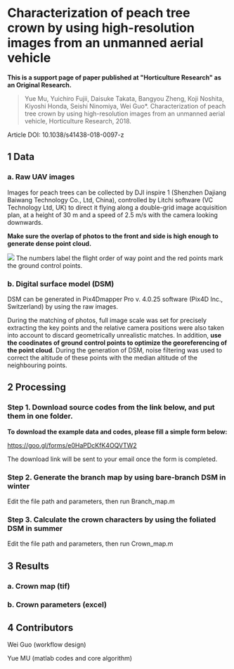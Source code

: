 # Characterization of peach tree crown by using high-resolution images from an unmanned aerial vehicle

**This is a support page of paper published at "Horticulture Research" as an Original Research.**
> Yue Mu, Yuichiro Fujii, Daisuke Takata, Bangyou Zheng, Koji Noshita, Kiyoshi Honda, Seishi Ninomiya, Wei Guo*. Characterization of peach tree crown by using high-resolution images from an unmanned aerial vehicle, Horticulture Research, 2018.

Article DOI: 10.1038/s41438-018-0097-z

## 1 Data
### a. Raw UAV images
Images for peach trees can be collected by DJI inspire 1 (Shenzhen Dajiang Baiwang Technology Co., Ltd, China), controlled by Litchi software (VC Technology Ltd, UK) to direct it flying along a double-grid image acquisition plan, at a height of 30 m and a speed of 2.5 m/s with the camera looking downwards.

**Make sure the overlap of photos to the front and side is high enough to generate dense point cloud.**

![](https://github.com/UTokyo-FieldPhenomics-Lab/Efficient-characterization-of-peach-tree-crown-/blob/master/figure/FIG21.jpg) 
The numbers label the flight order of way point and the red points mark the ground control points.

### b. Digital surface model (DSM)
DSM can be generated in Pix4Dmapper Pro v. 4.0.25 software (Pix4D Inc., Switzerland) by using the raw images. 

During the matching of photos, full image scale was set for precisely extracting the key points and the relative camera positions were also taken into account to discard geometrically unrealistic matches. In addition, **use the coodinates of ground control points to optimize the georeferencing of the point cloud**. During the generation of DSM, noise filtering was used to correct the altitude of these points with the median altitude of the neighbouring points. 


## 2 Processing 
### Step 1. Download source codes from the link below, and put them in one folder.

**To download the example data and codes, please fill a simple form below:**

https://goo.gl/forms/e0HaPDcKfK4OQVTW2

The download link will be sent to your email once the form is completed.

### Step 2. Generate the branch map by using bare-branch DSM in winter
Edit the file path and parameters, then run Branch_map.m

### Step 3. Calculate the crown characters by using the foliated DSM in summer
Edit the file path and parameters, then run Crown_map.m

## 3 Results
### a. Crown map (tif)
### b. Crown parameters (excel)

## 4 Contributors
Wei Guo (workflow design)

Yue MU (matlab codes and core algorithm)



